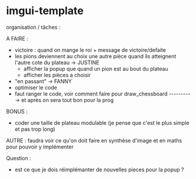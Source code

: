 # imgui-template

organisation / tâches : 

A FAIRE :
- victoire : quand on mange le roi + message de victoire/defaite
- les pions deviennent au choix une autre pièce quand ils atteignent l'autre cote du plateau -> JUSTINE 
    - afficher la popup que quand un pion est au bout du plateau
    - afficher les pièces a choisir
- "en passant" -> FANNY 
- optimiser le code
- faut ranger le code, voir comment faire pour draw_chessboard
----------> et après on sera tout bon pour la prog

BONUS : 
- coder une taille de plateau modulable (je pense que c'est le plus simple et pas trop long)

AUTRE : 
faudra voir ce qu'on doit faire en synthèse d'image et en maths pour pouvoir y implémenter







Question : 
- est ce que je dois réimplémanter de nouvelles pieces pour la popup ? 
